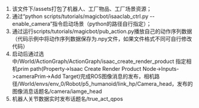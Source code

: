 1. 该文件下/assets打包了机器人、工厂物品、工厂场景资源；
2. 通过“python scripts/tutorials/magicbot/isaaclab_ctrl.py --enable_camera”指令启动场景（python的路径自行指定）；
3. 通过运行scripts/tutorials/magicbot/pub_action.py播放自己的动作序列数据（代码示例中将动作序列数据保存为.npy文件，如果文件格式不同可自行修改代码）
4. 启动后通过选中/World/ActionGraph/ActionGraph/isaac_create_render_product 指定相机prim path(Property->Isaac Create Render Product Node->Inputs->cameraPrim->Add Target)完成ROS图像消息的发布，相机路径/World/envs/env_0/Robot/p5_humanoid/link_hp/Camera_head，发布的图像消息话题名/camera/iamge_head
5. 机器人关节数据实时发布话题名/true_act_qpos

